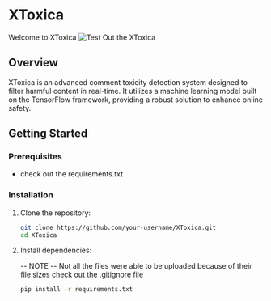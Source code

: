# XToxica

Welcome to XToxica
![Test Out the XToxica](http://165.227.180.150:5000/)

## Overview

XToxica is an advanced comment toxicity detection system designed to filter harmful content in real-time. It utilizes a machine learning model built on the TensorFlow framework, providing a robust solution to enhance online safety.

## Getting Started

### Prerequisites
- check out the requirements.txt

### Installation

1. Clone the repository:

    ```bash
    git clone https://github.com/your-username/XToxica.git
    cd XToxica
    ```

2. Install dependencies:

    -- NOTE -- Not all the files were able to be uploaded because of their file sizes check out the .gitignore file

    ```bash
    pip install -r requirements.txt
    ```

